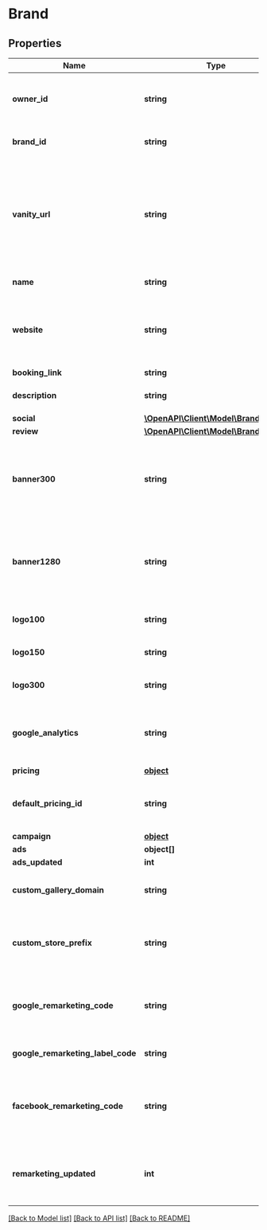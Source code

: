 # Brand

## Properties
Name | Type | Description | Notes
------------ | ------------- | ------------- | -------------
**owner_id** | **string** | The UUID of the Owner account this Brand belongs to. | 
**brand_id** | **string** | The UUID of this Brand/Store | 
**vanity_url** | **string** | A unique short prefix for this Brand. Used for display on the online store, and for other short prefix needs. | 
**name** | **string** | The name of this Store | [optional] 
**website** | **string** | The website of your Tour. Used to direct guests to your website. | [optional] 
**booking_link** | **string** |  | [optional] 
**description** | **string** | A brief description of your tour. | [optional] 
**social** | [**\OpenAPI\Client\Model\BrandSocial**](BrandSocial.md) |  | [optional] 
**review** | [**\OpenAPI\Client\Model\BrandReview**](BrandReview.md) |  | [optional] 
**banner300** | **string** | The path to a Banner image to display on the Online Store. Mobile optimized | [optional] 
**banner1280** | **string** | The path to a Banner image to display on the Online Store. Desktop optimized. | [optional] 
**logo100** | **string** | The path to your Logo. 100x100px. | [optional] 
**logo150** | **string** | The path to your Logo. 150x150px. | [optional] 
**logo300** | **string** | The path to your Logo. 300x300px. | [optional] 
**google_analytics** | **string** | Your GA code to inject on the Online Store and Guest Gallery. | [optional] 
**pricing** | [**object**](.md) |  | [optional] 
**default_pricing_id** | **string** | The UUID of the default pricing to use for this account. | [optional] 
**campaign** | [**object**](.md) |  | [optional] 
**ads** | **object[]** |  | [optional] 
**ads_updated** | **int** |  | [optional] 
**custom_gallery_domain** | **string** | The Domain name to use for Galleries. | [optional] 
**custom_store_prefix** | **string** | The Domain name or prefix for a custom store domain. | [optional] 
**google_remarketing_code** | **string** | The Google Remarketing code to use on Stores and galleries. | [optional] 
**google_remarketing_label_code** | **string** | The Google remarketing label to use. | [optional] 
**facebook_remarketing_code** | **string** | The Facebook remarketing code to use on Stores and galleries. | [optional] 
**remarketing_updated** | **int** | The last unix time the remarketing codes were updated | [optional] 

[[Back to Model list]](../README.md#documentation-for-models) [[Back to API list]](../README.md#documentation-for-api-endpoints) [[Back to README]](../README.md)



